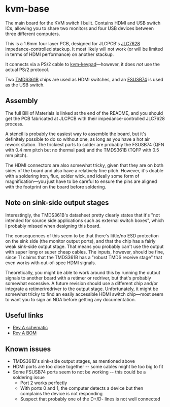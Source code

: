 # kvm-base
The main board for the KVM switch I built. Contains HDMI and USB switch ICs, allowing you to share two monitors and four USB devices between three different computers.

This is a 1.6mm four layer PCB, designed for JLCPCB's [JLC7628](https://jlcpcb.com/quote/pcbOrderFaq/PCB%20Stackup) impedance-controlled stackup. It most likely will not work (or will be limited in terms of HDMI performance) on another stackup.

It connects via a PS/2 cable to [kvm-keypad](https://github.com/thatoddmailbox/kvm-keypad)&mdash;however, it does _not_ use the actual PS/2 protocol.

Two [TMDS361B](https://www.ti.com/lit/ds/symlink/tmds361b.pdf) chips are used as HDMI switches, and an [FSUSB74](https://www.onsemi.com/pub/Collateral/FSUSB74-D.pdf) is used as the USB switch.

## Assembly
The full Bill of Materials is linked at the end of the README, and you should get the PCB fabricated at JLCPCB with their impedance-controlled JLC7628 process.

A stencil is probably the easiest way to assemble the board, but it's definitely possible to do so without one, as long as you have a hot air rework station. The trickiest parts to solder are probably the FSUSB74 (QFN with 0.4 mm pitch but no thermal pad) and the TMDS361B (TQFP with 0.5 mm pitch).

The HDMI connectors are also somewhat tricky, given that they are on both sides of the board and also have a relatively fine pitch. However, it's doable with a soldering iron, flux, solder wick, and ideally some form of magnification&mdash;you just have to be careful to ensure the pins are aligned with the footprint on the board before soldering.

## Note on sink-side output stages
Interestingly, the TMDS361B's datasheet pretty clearly states that it's "not intended for source side applications such as external switch boxes", which I probably missed when designing this board.

The consequences of this seem to be that there's little/no ESD protection on the sink side (the monitor output ports), and that the chip has a fairly weak sink-side output stage. That means you probably can't use the output with super long or super cheap cables. The inputs, however, should be fine, since TI claims that the TMDS361B has a "robust TMDS receive stage" that even works with out-of-spec HDMI signals.

Theoretically, you might be able to work around this by running the output signals to another board with a retimer or redriver, but that's probably somewhat excessive. A future revision should use a different chip and/or integrate a retimer/redriver to the output stage. Unfortunately, it might be somewhat tricky to find an easily accessible HDMI switch chip&mdash;most seem to want you to sign an NDA before getting any documentation.

## Useful links
* [Rev A schematic](./mfg/revA/kvm-base.pdf)
* [Rev A BOM](./mfg/revA/kvm-base.csv)

## Known issues
* TMDS361B's sink-side output stages, as mentioned above
* HDMI ports are too close together -- some cables might be too big to fit
* Some FSUSB74 ports seem to not be working -- this could be a soldering issue
	* Port 2 works perfectly
	* With ports 0 and 1, the computer detects a device but then complains the device is not responding
	* Suspect that probably one of the D+/D- lines is not well connected